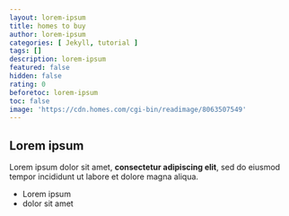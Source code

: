 ```yaml
---
layout: lorem-ipsum
title: homes to buy
author: lorem-ipsum
categories: [ Jekyll, tutorial ]
tags: []
description: lorem-ipsum
featured: false
hidden: false
rating: 0
beforetoc: lorem-ipsum
toc: false
image: 'https://cdn.homes.com/cgi-bin/readimage/8063507549'
---
```

## Lorem ipsum

Lorem ipsum dolor sit amet, **consectetur adipiscing elit**, sed do eiusmod tempor incididunt ut labore et dolore magna aliqua.

- Lorem ipsum
- dolor sit amet
